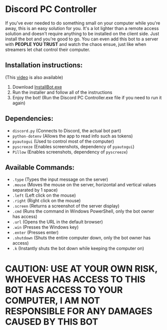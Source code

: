 # Discord PC Controller
If you've ever needed to do something small on your computer while you're away, this is an easy solution for you.
It's a lot lighter than a remote access solution and doesn't require anything to be installed on the client side.
Just install the bot and you're good to go. You can even add this bot to a server with **PEOPLE YOU TRUST** and watch the chaos ensue, just like when streamers let chat control their computer.

## Installation instructions:
(This [video](https://youtu.be/-H4yoyXlrEQ?si=jpTu1eZHZhg_42M7) is also available)
1. Download [InstallBot.exe](https://github.com/3XAY/DiscordPCController/releases/latest/download/InstallBot.exe)
2. Run the installer and follow all of the instructions
3. Enjoy the bot! (Run the Discord PC Controller.exe file if you need to run it again)


## Dependencies:
- `discord.py` (Connects to Discord, the actual bot part)
- `python-dotenv` (Allows the app to read info such as tokens)
- `pyautogui` (Used to control most of the computer)
- `pyscreeze` (Enables screenshots, dependency of `pyautogui`)
- `Pillow` (Enables screenshots, dependency of `pyscreeze`)

## Available Commands:
- `.type` <insert string here> (Types the input message on the server)
- `.mouse` <horizontal movement> <vertical movement> (Moves the mouse on the server, horizontal and vertical values separated by 1 space)
- `.left` (Left click on the mouse)
- `.right` (Right click on the mouse)
- `.screen` (Returns a screenshot of the server display)
- `.cmd` <insert command here> (Runs the command in Windows PowerShell, only the bot owner has access)
- `.url` <insert url here> (Opens the URL in the default browser)
- `.win` (Presses the Windows key)
- `.enter` (Presses enter)
- `.shutdown` (Shuts the entire computer down, only the bot owner has access)
- `.k` (Instantly shuts the bot down while keeping the computer on)


# CAUTION: USE AT YOUR OWN RISK, WHOEVER HAS ACCESS TO THIS BOT HAS ACCESS TO YOUR COMPUTER, I AM NOT RESPONSIBLE FOR ANY DAMAGES CAUSED BY THIS BOT
